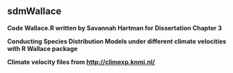 ## sdmWallace
**Code Wallace.R written by Savannah Hartman for Dissertation Chapter 3**

**Conducting Species Distribution Models under different climate velocities with R Wallace package** 

**Climate velocity files from http://climexp.knmi.nl/**
